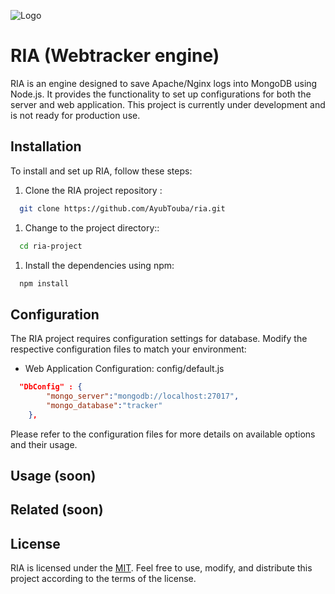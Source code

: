 ![Logo](https://i.ibb.co/9ZyYGd3/2631b4c6-874b-4bc9-8249-6c31bce6f64d.jpg)

# RIA (Webtracker engine)

RIA is an engine designed to save Apache/Nginx logs into MongoDB using Node.js. It provides the functionality to set up configurations for both the server and web application. This project is currently under development and is not ready for production use.

## Installation

To install and set up RIA, follow these steps:

1. Clone the RIA project repository :

```bash
  git clone https://github.com/AyubTouba/ria.git
```

1. Change to the project directory::

```bash
  cd ria-project

```

1. Install the dependencies using npm:

```bash
  npm install
```

## Configuration

The RIA project requires configuration settings for database. Modify the respective configuration files to match your environment:

- Web Application Configuration: config/default.js

```json
  "DbConfig" : {
        "mongo_server":"mongodb://localhost:27017",
        "mongo_database":"tracker"
    },
```

Please refer to the configuration files for more details on available options and their usage.

## Usage (soon)

## Related (soon)

## License

RIA is licensed under the [MIT](https://choosealicense.com/licenses/mit/). Feel free to use, modify, and distribute this project according to the terms of the license.
